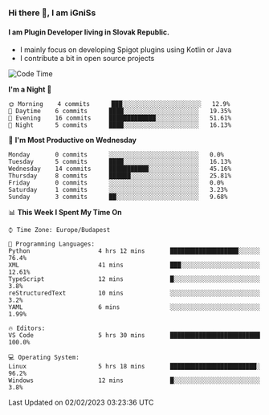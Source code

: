 ### Hi there 👋, I am iGniSs

#### I am Plugin Developer living in Slovak Republic.
- I mainly focus on developing Spigot plugins using Kotlin or Java
- I contribute a bit in open source projects

<!--START_SECTION:waka-->
![Code Time](http://img.shields.io/badge/Code%20Time-1%2C026%20hrs%2037%20mins-blue)

**I'm a Night 🦉** 

```text
🌞 Morning    4 commits      ███░░░░░░░░░░░░░░░░░░░░░░   12.9% 
🌆 Daytime    6 commits      ████░░░░░░░░░░░░░░░░░░░░░   19.35% 
🌃 Evening    16 commits     █████████████░░░░░░░░░░░░   51.61% 
🌙 Night      5 commits      ████░░░░░░░░░░░░░░░░░░░░░   16.13%

```
📅 **I'm Most Productive on Wednesday** 

```text
Monday       0 commits      ░░░░░░░░░░░░░░░░░░░░░░░░░   0.0% 
Tuesday      5 commits      ████░░░░░░░░░░░░░░░░░░░░░   16.13% 
Wednesday    14 commits     ███████████░░░░░░░░░░░░░░   45.16% 
Thursday     8 commits      ██████░░░░░░░░░░░░░░░░░░░   25.81% 
Friday       0 commits      ░░░░░░░░░░░░░░░░░░░░░░░░░   0.0% 
Saturday     1 commits      ░░░░░░░░░░░░░░░░░░░░░░░░░   3.23% 
Sunday       3 commits      ██░░░░░░░░░░░░░░░░░░░░░░░   9.68%

```


📊 **This Week I Spent My Time On** 

```text
⌚︎ Time Zone: Europe/Budapest

💬 Programming Languages: 
Python                   4 hrs 12 mins       ███████████████████░░░░░░   76.4% 
XML                      41 mins             ███░░░░░░░░░░░░░░░░░░░░░░   12.61% 
TypeScript               12 mins             █░░░░░░░░░░░░░░░░░░░░░░░░   3.8% 
reStructuredText         10 mins             ░░░░░░░░░░░░░░░░░░░░░░░░░   3.2% 
YAML                     6 mins              ░░░░░░░░░░░░░░░░░░░░░░░░░   1.99%

🔥 Editors: 
VS Code                  5 hrs 30 mins       █████████████████████████   100.0%

💻 Operating System: 
Linux                    5 hrs 18 mins       ████████████████████████░   96.2% 
Windows                  12 mins             █░░░░░░░░░░░░░░░░░░░░░░░░   3.8%

```


 Last Updated on 02/02/2023 03:23:36 UTC
<!--END_SECTION:waka-->